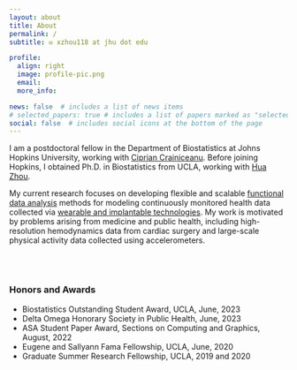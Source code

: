 ```yaml
---
layout: about
title: About
permalink: /
subtitle: ✉️ xzhou118 at jhu dot edu

profile:
  align: right
  image: profile-pic.png
  email:
  more_info: 

news: false  # includes a list of news items
# selected_papers: true # includes a list of papers marked as "selected={true}"
social: false  # includes social icons at the bottom of the page
---
```

I am a postdoctoral fellow in the Department of Biostatistics at Johns Hopkins University, working with [Ciprian Crainiceanu](http://www.ciprianstats.org). Before joining Hopkins, I obtained Ph.D. in Biostatistics from UCLA, working with [Hua Zhou](https://ph.ucla.edu/about/faculty-staff-directory/hua-zhou). 

My current research focuses on developing flexible and scalable <ins>functional data analysis</ins> methods for modeling continuously monitored health data collected via <ins>wearable and implantable technologies</ins>. My work is motivated by problems arising from medicine and public health, including high-resolution hemodynamics data from cardiac surgery and large-scale physical activity data collected using accelerometers. 

<!-- During Ph.D., I developed statistical methods and reproducible software to enable <ins>uncertainty quantification</ins> for big data and complex models. Key projects include 1) [scaling up inference for mixed models to ultra-large datasets (> 200 million observations)](https://onlinelibrary.wiley.com/doi/10.1002/sam.11563?af=R); 2) [enabling statistical inference for complex machine learning tasks such as constrained and regularized regression, matrix completion, and sparse low-rank matrix regression](https://www.tandfonline.com/doi/full/10.1080/00031305.2024.2308821) by integrating concepts from optimization and Bayesian inference. -->

<!-- In my free time, I enjoy playing soccer, reading the [Three Hundred Tang Poems](https://en.wikipedia.org/wiki/Three_Hundred_Tang_Poems), and exploring music from around the world.  -->

<!-- I am also the founder and co-host of the Two Nearest Neighbors podcast (link to: [Spotify](https://open.spotify.com/show/3EoHTgSLU5l1qZfZB3nwwK), [Apple Podcast](https://podcasts.apple.com/us/podcast/two-nearest-neighbors/id1600839339)) with [Nicholas Marco](https://ndmarco.github.io), where we talk to professors about current topics in statistics, machine learning, and big data. -->
 

<br>
<br>

### Honors and Awards
- Biostatistics Outstanding Student Award, UCLA, June, 2023
- Delta Omega Honorary Society in Public Health, June, 2023
- ASA Student Paper Award, 	Sections on Computing and Graphics, August, 2022
- Eugene and Sallyann Fama Fellowship, UCLA, June, 2020
- Graduate Summer Research Fellowship, UCLA, 2019 and 2020
